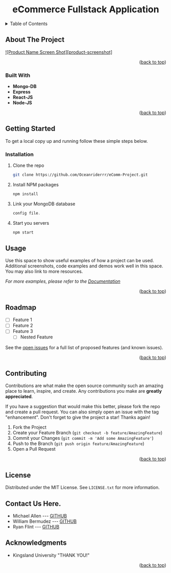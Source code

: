 <div align="center">
<h1 align="center">eCommerce Fullstack Application</h1>
</div>

<!-- TABLE OF CONTENTS -->
<details>
  <summary>Table of Contents</summary>
  <ol>
    <li>
      <a href="#about-the-project">About The Project</a>
      <ul>
        <li><a href="#built-with">Built With</a></li>
      </ul>
    </li>
    <li>
      <a href="#getting-started">Getting Started</a>
      <ul>
        <li><a href="#prerequisites">Prerequisites</a></li>
        <li><a href="#installation">Installation</a></li>
      </ul>
    </li>
    <li><a href="#usage">Usage</a></li>
    <li><a href="#roadmap">Roadmap</a></li>
    <li><a href="#contributing">Contributing</a></li>
    <li><a href="#license">License</a></li>
    <li><a href="#contact">Contact</a></li>
    <li><a href="#acknowledgments">Acknowledgments</a></li>
  </ol>
</details>



<!-- ABOUT THE PROJECT -->
## About The Project

[![Product Name Screen Shot][product-screenshot]](https://example.com)

<p></p>

<p align="right">(<a href="#readme-top">back to top</a>)</p>



### Built With

* <b >Mongo-DB</b>
* <b>Express</b>
* <b>React-JS</b>
* <b>Node-JS</b>

<p align="right">(<a href="#readme-top">back to top</a>)</p>


<!-- GETTING STARTED -->
## Getting Started


To get a local copy up and running follow these simple steps below.


### Installation

1. Clone the repo
   ```sh
   git clone https://github.com/Oceanriderrr/eComm-Project.git
   ```
2. Install NPM packages
   ```sh
   npm install
   ```
3. Link your MongoDB database
   ```js
   config file.
   ```
3. Start you servers
   ```js
   npm start
   ```


<!-- USAGE EXAMPLES -->
## Usage

Use this space to show useful examples of how a project can be used. Additional screenshots, code examples and demos work well in this space. You may also link to more resources.

_For more examples, please refer to the [Documentation](https://example.com)_

<p align="right">(<a href="#readme-top">back to top</a>)</p>



<!-- ROADMAP -->
## Roadmap

- [ ] Feature 1
- [ ] Feature 2
- [ ] Feature 3
    - [ ] Nested Feature

See the [open issues](https://github.com/github_username/repo_name/issues) for a full list of proposed features (and known issues).

<p align="right">(<a href="#readme-top">back to top</a>)</p>



<!-- CONTRIBUTING -->
## Contributing

Contributions are what make the open source community such an amazing place to learn, inspire, and create. Any contributions you make are **greatly appreciated**.

If you have a suggestion that would make this better, please fork the repo and create a pull request. You can also simply open an issue with the tag "enhancement".
Don't forget to give the project a star! Thanks again!

1. Fork the Project
2. Create your Feature Branch (`git checkout -b feature/AmazingFeature`)
3. Commit your Changes (`git commit -m 'Add some AmazingFeature'`)
4. Push to the Branch (`git push origin feature/AmazingFeature`)
5. Open a Pull Request

<p align="right">(<a href="#readme-top">back to top</a>)</p>



<!-- LICENSE -->
## License

Distributed under the MIT License. See `LICENSE.txt` for more information.


<!-- CONTACT -->
## Contact Us Here.

* Michael Allen --- <a href="https://github.com/Oceanriderrr">GITHUB</a>
* William Bermudez --- <a href="https://github.com/william7829">GITHUB</a>
* Ryan Flint --- <a href="https://github.com/Flintryan82">GITHUB</a>



<!-- ACKNOWLEDGMENTS -->
## Acknowledgments

* Kingsland University "THANK YOU!"


<p align="right">(<a href="#readme-top">back to top</a>)</p>


